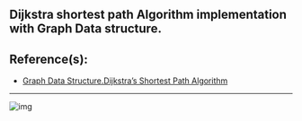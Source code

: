 ## Dijkstra shortest path Algorithm implementation with Graph Data structure.

## Reference(s):
- [Graph Data Structure.Dijkstra’s Shortest Path Algorithm](https://www.youtube.com/watch?v=pVfj6mxhdMw&list=PLPUbh_UILtZViZZvbAMKil_f3Y2I5jFl7&index=1&t=241s)

<hr>

![img](https://res.cloudinary.com/asuelimf/image/upload/v1636916920/ProjectScreenshots/DijkstraAlgo_mprkx2.png)
